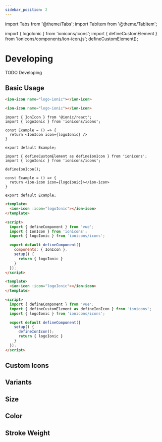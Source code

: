 ```yaml
---
sidebar_position: 2
---
```


import Tabs from '@theme/Tabs';
import TabItem from '@theme/TabItem';

import { logoIonic } from 'ionicons/icons';
import { defineCustomElement } from 'ionicons/components/ion-icon.js';
defineCustomElement();

# Developing

TODO Developing

## Basic Usage

<ion-icon icon={logoIonic}></ion-icon>

<Tabs>
<TabItem value="angular" label="Angular">

```html
<ion-icon name="logo-ionic"></ion-icon>
```
</TabItem>

<TabItem value="javascript" label="JavaScript">

```html
<ion-icon name="logo-ionic"></ion-icon>
```
</TabItem>

<TabItem value="react" label="React">

```tsx title="With Ionic Framework"
import { IonIcon } from '@ionic/react';
import { logoIonic } from 'ionicons/icons';

const Example = () => {
  return <IonIcon icon={logoIonic} />
}

export default Example;
```

```tsx title="Without Ionic Framework"
import { defineCustomElement as defineIonIcon } from 'ionicons';
import { logoIonic } from 'ionicons/icons';

defineIonIcon();

const Example = () => {
  return <ion-icon icon={logoIonic}></ion-icon>
}

export default Example;
```
</TabItem>

<TabItem value="vue" label="Vue">

```html title="With Ionic Framework"
<template>
  <ion-icon :icon="logoIonic"></ion-icon>
</template>

<script>
  import { defineComponent } from 'vue';
  import { IonIcon } from 'ionicons';
  import { logoIonic } from 'ionicons/icons';

  export default defineComponent({
    components: { IonIcon },
    setup() {
      return { logoIonic }
    }
  });
</script>
```

```html title="Without Ionic Framework"
<template>
  <ion-icon :icon="logoIonic"></ion-icon>
</template>

<script>
  import { defineComponent } from 'vue';
  import { defineCustomElement as defineIonIcon } from 'ionicons';
  import { logoIonic } from 'ionicons/icons';

  export default defineComponent({
    setup() {
      defineIonIcon();
      return { logoIonic }
    }
  });
</script>
```
</TabItem>
</Tabs>

## Custom Icons

## Variants

## Size

## Color

## Stroke Weight